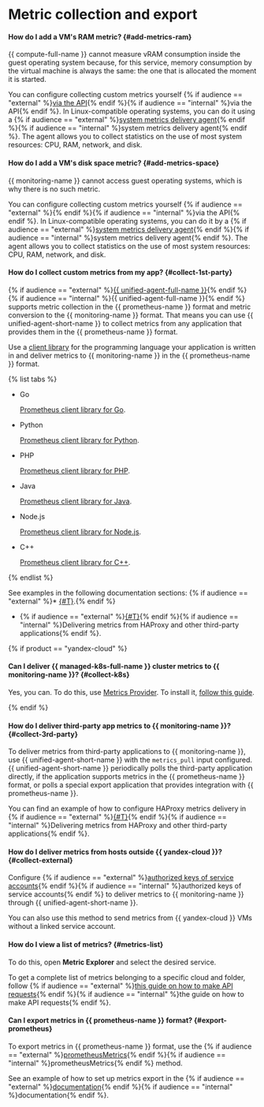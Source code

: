 # Metric collection and export

#### How do I add a VM's RAM metric? {#add-metrics-ram}

{{ compute-full-name }} cannot measure vRAM consumption inside the guest operating system because, for this service, memory consumption by the virtual machine is always the same: the one that is allocated the moment it is started.

You can configure collecting custom metrics yourself {% if audience == "external" %}[via the API](../../monitoring/operations/metric/add.md){% endif %}{% if audience == "internal" %}via the API{% endif %}. In Linux-compatible operating systems, you can do it using a {% if audience == "external" %}[system metrics delivery agent](../../monitoring/operations/unified-agent/linux_metrics.md){% endif %}{% if audience == "internal" %}system metrics delivery agent{% endif %}. The agent allows you to collect statistics on the use of most system resources: CPU, RAM, network, and disk.

#### How do I add a VM's disk space metric? {#add-metrics-space}

{{ monitoring-name }} cannot access guest operating systems, which is why there is no such metric.

You can configure collecting custom metrics yourself {% if audience == "external" %}[](../../monitoring/operations/metric/add.md){% endif %}{% if audience == "internal" %}via the API{% endif %}. In Linux-compatible operating systems, you can do it by a {% if audience == "external" %}[system metrics delivery agent](../../monitoring/operations/unified-agent/linux_metrics.md){% endif %}{% if audience == "internal" %}system metrics delivery agent{% endif %}. The agent allows you to collect statistics on the use of most system resources: CPU, RAM, network, and disk.

#### How do I collect custom metrics from my app? {#collect-1st-party}

{% if audience == "external" %}[{{ unified-agent-full-name }}](../../monitoring/operations/unified-agent/pull_prometheus.md){% endif %}{% if audience == "internal" %}{{ unified-agent-full-name }}{% endif %} supports metric collection in the {{ prometheus-name }} format and metric conversion to the {{ monitoring-name }} format. That means you can use {{ unified-agent-short-name }} to collect metrics from any application that provides them in the {{ prometheus-name }} format.

Use a [client library](https://prometheus.io/docs/instrumenting/clientlibs/) for the programming language your application is written in and deliver metrics to {{ monitoring-name }} in the {{ prometheus-name }} format.

{% list tabs %}

- Go

   [Prometheus client library for Go](https://github.com/prometheus/client_golang).

- Python

   [Prometheus client library for Python](https://github.com/prometheus/client_python).

- PHP

   [Prometheus client library for PHP](https://github.com/promphp/prometheus_client_php).

- Java

   [Prometheus client library for Java](https://github.com/prometheus/client_java).

- Node.js

   [Prometheus client library for Node.js](https://github.com/siimon/prom-client).

- C++

   [Prometheus client library for C++](https://github.com/jupp0r/prometheus-cpp).

{% endlist %}

See examples in the following documentation sections:
{% if audience == "external" %}* [{#T}](../../monitoring/operations/unified-agent/pull_prometheus.md).{% endif %}
* {% if audience == "external" %}[{#T}](../../monitoring/operations/unified-agent/haproxy.md){% endif %}{% if audience == "internal" %}Delivering metrics from HAProxy and other third-party applications{% endif %}.

{% if product == "yandex-cloud" %}

#### Can I deliver {{ managed-k8s-full-name }} cluster metrics to {{ monitoring-name }}? {#collect-k8s}

Yes, you can. To do this, use [Metrics Provider](/marketplace/products/yc/metric-provider). To install it, [follow this guide](../../managed-kubernetes/operations/applications/metrics-provider.md).

{% endif %}

#### How do I deliver third-party app metrics to {{ monitoring-name }}? {#collect-3rd-party}

To deliver metrics from third-party applications to {{ monitoring-name }}, use {{ unified-agent-short-name }} with the `metrics_pull` input configured. {{ unified-agent-short-name }} periodically polls the third-party application directly, if the application supports metrics in the {{ prometheus-name }} format, or polls a special export application that provides integration with {{ prometheus-name }}.

You can find an example of how to configure HAProxy metrics delivery in {% if audience == "external" %}[{#T}](../../monitoring/operations/unified-agent/haproxy.md){% endif %}{% if audience == "internal" %}Delivering metrics from HAProxy and other third-party applications{% endif %}.

#### How do I deliver metrics from hosts outside {{ yandex-cloud }}? {#collect-external}

Configure {% if audience == "external" %}[authorized keys of service accounts](../../monitoring/operations/unified-agent/non-yc.md){% endif %}{% if audience == "internal" %}authorized keys of service accounts{% endif %} to deliver metrics to {{ monitoring-name }} through {{ unified-agent-short-name }}.

You can also use this method to send metrics from {{ yandex-cloud }} VMs without a linked service account.

#### How do I view a list of metrics? {#metrics-list}

To do this, open **Metric Explorer** and select the desired service.

To get a complete list of metrics belonging to a specific cloud and folder, follow {% if audience == "external" %}[this guide on how to make API requests](../../monitoring/operations/metric/list.md){% endif %}{% if audience == "internal" %}the guide on how to make API requests{% endif %}.

#### Can I export metrics in {{ prometheus-name }} format? {#export-prometheus}

To export metrics in {{ prometheus-name }} format, use the {% if audience == "external" %}[prometheusMetrics](../../monitoring/api-ref/MetricsData/prometheusMetrics.md){% endif %}{% if audience == "internal" %}prometheusMetrics{% endif %} method.

See an example of how to set up metrics export in the {% if audience == "external" %}[documentation](../../monitoring/operations/metric/prometheusExport.md){% endif %}{% if audience == "internal" %}documentation{% endif %}.